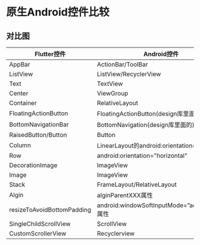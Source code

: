# 原生Android控件比较

## 对比图

| Flutter控件                | Android控件                                   |
| -------------------------- | --------------------------------------------- |
| AppBar                     | ActionBar/ToolBar                             |
| ListView                   | ListView/RecyclerView                         |
| Text                       | TextView                                      |
| Center                     | ViewGroup                                     |
| Container                  | RelativeLayout                                |
| FloatingActionButton       | FloatingActionButton(design库里面的)          |
| BottomNavigationBar        | BottomNavigation(design库里面的)              |
| RaisedButton/Button        | Button                                        |
| Column                     | LinearLayout的android:orientation="vertical"  |
| Row                        | android:orientation="horizontal"              |
| DecorationImage            | ImageView                                     |
| Image                      | ImageView                                     |
| Stack                      | FrameLayout/RelativeLayout                    |
| Algin                      | alginParentXXX属性                            |
| resizeToAvoidBottomPadding | android:windowSoftInputMode=”adjustResize属性 |
| SingleChildScrollView      | ScrollView                                    |
| CustomScrollerView         | Recyclerview                                  |



